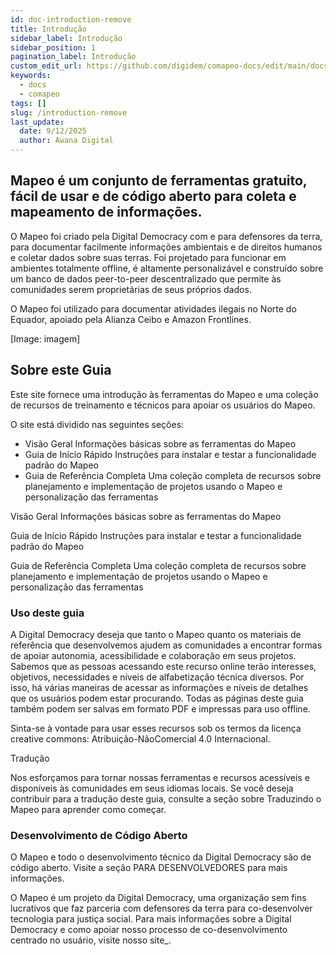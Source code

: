 ```yaml
---
id: doc-introduction-remove
title: Introdução
sidebar_label: Introdução
sidebar_position: 1
pagination_label: Introdução
custom_edit_url: https://github.com/digidem/comapeo-docs/edit/main/docs/introduction-remove.md
keywords:
  - docs
  - comapeo
tags: []
slug: /introduction-remove
last_update:
  date: 9/12/2025
  author: Awana Digital
---
```

## Mapeo é um conjunto de ferramentas gratuito, fácil de usar e de código aberto para coleta e mapeamento de informações.


O Mapeo foi criado pela Digital Democracy com e para defensores da terra, para documentar facilmente informações ambientais e de direitos humanos e coletar dados sobre suas terras. Foi projetado para funcionar em ambientes totalmente offline, é altamente personalizável e construído sobre um banco de dados peer-to-peer descentralizado que permite às comunidades serem proprietárias de seus próprios dados.


O Mapeo foi utilizado para documentar atividades ilegais no Norte do Equador, apoiado pela Alianza Ceibo e Amazon Frontlines.


[Image: imagem]


## Sobre este Guia


Este site fornece uma introdução às ferramentas do Mapeo e uma coleção de recursos de treinamento e técnicos para apoiar os usuários do Mapeo.


O site está dividido nas seguintes seções:

- Visão Geral
Informações básicas sobre as ferramentas do Mapeo
- Guia de Início Rápido
Instruções para instalar e testar a funcionalidade padrão do Mapeo
- Guia de Referência Completa
Uma coleção completa de recursos sobre planejamento e implementação de projetos usando o Mapeo e personalização das ferramentas

Visão Geral
Informações básicas sobre as ferramentas do Mapeo


Guia de Início Rápido
Instruções para instalar e testar a funcionalidade padrão do Mapeo


Guia de Referência Completa
Uma coleção completa de recursos sobre planejamento e implementação de projetos usando o Mapeo e personalização das ferramentas


### Uso deste guia


A Digital Democracy deseja que tanto o Mapeo quanto os materiais de referência que desenvolvemos ajudem as comunidades a encontrar formas de apoiar autonomia, acessibilidade e colaboração em seus projetos. Sabemos que as pessoas acessando este recurso online terão interesses, objetivos, necessidades e níveis de alfabetização técnica diversos. Por isso, há várias maneiras de acessar as informações e níveis de detalhes que os usuários podem estar procurando. Todas as páginas deste guia também podem ser salvas em formato PDF e impressas para uso offline.


Sinta-se à vontade para usar esses recursos sob os termos da licença creative commons: Atribuição-NãoComercial 4.0 Internacional.


Tradução


Nos esforçamos para tornar nossas ferramentas e recursos acessíveis e disponíveis às comunidades em seus idiomas locais. Se você deseja contribuir para a tradução deste guia, consulte a seção sobre Traduzindo o Mapeo para aprender como começar.


### Desenvolvimento de Código Aberto


O Mapeo e todo o desenvolvimento técnico da Digital Democracy são de código aberto. Visite a seção PARA DESENVOLVEDORES para mais informações.


O Mapeo é um projeto da Digital Democracy, uma organização sem fins lucrativos que faz parceria com defensores da terra para co-desenvolver tecnologia para justiça social. Para mais informações sobre a Digital Democracy e como apoiar nosso processo de co-desenvolvimento centrado no usuário, visite nosso site_.

